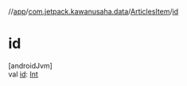 //[app](../../../index.md)/[com.jetpack.kawanusaha.data](../index.md)/[ArticlesItem](index.md)/[id](id.md)

# id

[androidJvm]\
val [id](id.md): [Int](https://kotlinlang.org/api/latest/jvm/stdlib/kotlin/-int/index.html)
